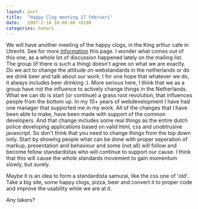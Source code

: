 ```yaml
---
layout: post
title:  "Happy Clog meeting 17 februari"
date:   2007-2-14 10:00:00 +0100
categories: habari
---
```

We will have another meeting of the happy clogs, in the King arthur cafe in Utrecht.
See for more <a href="http://wiki.novemberborn.net/hc/Meeting+17+februari+2007" title="wiki post">information</a> this page.
I wonder what comes out of this one, as a whole lot of discussion happened lately on the mailing list. The group (if there is such a thing) doesn't agree on what we are exactly. Do we act to change the attitude on webstandards in the netherlands or do we drink beer and talk about our work. I for one hope that whatever we do, it always includes beer drinking :).
More serious here, I think that we as a group have not the influence to actively change things in the Netherlands. What we can do is start (or continue) a grass root revolution, that influences people from the bottom up. In my 10+ years of webdevelopment I have had one manager that supported me in my work. All of the changes that I have been able to make, have been made with support of the common developers. And that change includes some real things as the entire dutch police developing applications based on valid html, css and unobtrusive javascript. So don't think that you need to change things from the top down only. Start by showing people what can be done with proper seperation of markup, presentation and behaviour and some (not all) will follow and become fellow standardistas who will continue to support our cause.
I think that this will cause the whole standards movement to gain momentum slowly, but surely.

Maybe it is an idea to form a standardista samurai, like the css one of 'old'. Take a big site, some happy clogs, pizza, beer and convert it to proper code and improve the usability while we are at it.

Any takers?